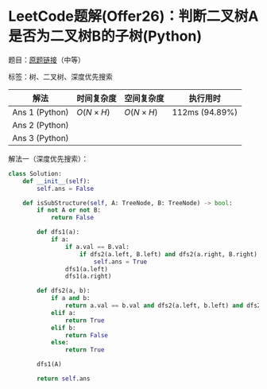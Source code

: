 # LeetCode题解(Offer26)：判断二叉树A是否为二叉树B的子树(Python)

题目：[原题链接](https://leetcode-cn.com/problems/shu-de-zi-jie-gou-lcof/)（中等）

标签：树、二叉树、深度优先搜索

| 解法           | 时间复杂度 | 空间复杂度 | 执行用时       |
| -------------- | ---------- | ---------- | -------------- |
| Ans 1 (Python) | $O(N×H)$   | $O(N×H)$   | 112ms (94.89%) |
| Ans 2 (Python) |            |            |                |
| Ans 3 (Python) |            |            |                |

解法一（深度优先搜索）：

```python
class Solution:
    def __init__(self):
        self.ans = False

    def isSubStructure(self, A: TreeNode, B: TreeNode) -> bool:
        if not A or not B:
            return False

        def dfs1(a):
            if a:
                if a.val == B.val:
                    if dfs2(a.left, B.left) and dfs2(a.right, B.right):
                        self.ans = True
                dfs1(a.left)
                dfs1(a.right)

        def dfs2(a, b):
            if a and b:
                return a.val == b.val and dfs2(a.left, b.left) and dfs2(a.right, b.right)
            elif a:
                return True
            elif b:
                return False
            else:
                return True

        dfs1(A)

        return self.ans
```

